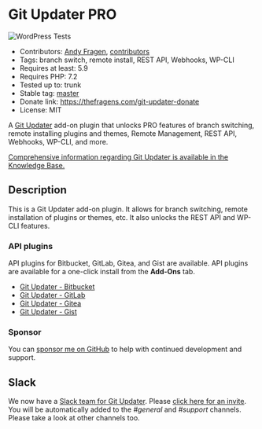 # Git Updater PRO

![WordPress Tests](https://github.com/afragen/git-updater-pro/workflows/WordPress%20Tests/badge.svg)

* Contributors: [Andy Fragen](https://github.com/afragen), [contributors](https://github.com/afragen/git-updater-pro/graphs/contributors)
* Tags: branch switch, remote install, REST API, Webhooks, WP-CLI
* Requires at least: 5.9
* Requires PHP: 7.2
* Tested up to: trunk
* Stable tag: [master](https://github.com/afragen/git-updater-pro/releases/latest)
* Donate link: <https://thefragens.com/git-updater-donate>
* License: MIT

A [Git Updater](https://github.com/afragen/git-updater) add-on plugin that unlocks PRO features of branch switching, remote installing plugins and themes, Remote Management, REST API, Webhooks, WP-CLI, and more.

[Comprehensive information regarding Git Updater is available in the Knowledge Base.](https://git-updater.com/knowledge-base)

## Description

This is a Git Updater add-on plugin. It allows for branch switching, remote installation of plugins or themes, etc. It also unlocks the REST API and WP-CLI features.

### API plugins

API plugins for Bitbucket, GitLab, Gitea, and Gist are available. API plugins are available for a one-click install from the **Add-Ons** tab.

* [Git Updater - Bitbucket](https://github.com/afragen/git-updater-bitbucket/releases/latest)
* [Git Updater - GitLab](https://github.com/afragen/git-updater-gitlab/releases/latest)
* [Git Updater - Gitea](https://github.com/afragen/git-updater-gitea/releases/latest)
* [Git Updater - Gist](https://github.com/afragen/git-updater-gist/releases/latest)

### Sponsor

You can [sponsor me on GitHub](https://github.com/sponsors/afragen) to help with continued development and support.

## Slack

We now have a [Slack team for Git Updater](https://git-updater.slack.com). Please [click here for an invite](https://git-updater.herokuapp.com). You will be automatically added to the _#general_ and _#support_ channels. Please take a look at other channels too.
